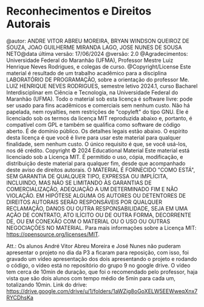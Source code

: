 # Reconhecimentos e Direitos Autorais

@autor: ANDRE VITOR ABREU MOREIRA, BRYAN WINDSON QUEIROZ DE SOUZA, JOAO GUILHERME MIRANDA LAGO, JOSE NUNES DE SOUSA NETO@data última versão: 17/06/2024 @versão: 2.0 @Agradecimentos: Universidade Federal do Maranhão (UFMA), Professor Mestre Luiz Henrique Neves Rodrigues, e colegas de curso. @Copyright/License Este material é resultado de um trabalho acadêmico para a disciplina LABORATÓRIO DE PROGRAMAÇÃO, sobre a orientação do professor Me. LUIZ HENRIQUE NEVES RODRIGUES, semestre letivo 2024.1, curso Bacharel Interdisciplinar em Ciência e Tecnologia, na Universidade Federal do Maranhão (UFMA). Todo o material sob esta licença é software livre: pode ser usado para fins acadêmicos e comerciais sem nenhum custo. Não há papelada, nem royalties, nem restrições de "copyleft" do tipo GNU. Ele é licenciado sob os termos da licença MIT reproduzida abaixo e, portanto, é compatível com GPL e também se qualifica como software de código aberto. É de domínio público. Os detalhes legais estão abaixo. O espírito desta licença é que você é livre para usar este material para qualquer finalidade, sem nenhum custo. O único requisito é que, se você usá-los, nos dê crédito. Copyright © 2024 Educational Material Este material está licenciado sob a Licença MIT. É permitido o uso, cópia, modificação, e distribuição deste material para qualquer fim, desde que acompanhado deste aviso de direitos autorais. O MATERIAL É FORNECIDO "COMO ESTÁ", SEM GARANTIA DE QUALQUER TIPO, EXPRESSA OU IMPLÍCITA, INCLUINDO, MAS NÃO SE LIMITANDO ÀS GARANTIAS DE COMERCIALIZAÇÃO, ADEQUAÇÃO A UM DETERMINADO FIM E NÃO VIOLAÇÃO. EM HIPÓTESE ALGUMA OS AUTORES OU DETENTORES DE DIREITOS AUTORAIS SERÃO RESPONSÁVEIS POR QUALQUER RECLAMAÇÃO, DANOS OU OUTRA RESPONSABILIDADE, SEJA EM UMA AÇÃO DE CONTRATO, ATO ILÍCITO OU DE OUTRA FORMA, DECORRENTE DE, OU EM CONEXÃO COM O MATERIAL OU O USO OU OUTRAS NEGOCIAÇÕES NO MATERIAL. Para mais informações sobre a Licença MIT: https://opensource.org/licenses/MIT.

Att.: Os alunos André Vitor Abreu Moreira e José Nunes não puderam apresentar o projeto no dia da P3 a ficaram para reposição, com isso, foi gravado um vídeo apresentação dos dois apresentando o projeto e rodando o código, o vídeo está no repositório do grupo 9 no google drive. O vídeo tem cerca de 10min de duração, que foi o recomendado pelo professor, haja vista que são dois alunos com tempo médio de 5min para cada um, totalizando 10min.
Link do drive: https://drive.google.com/drive/u/1/folders/1aWZjg8oGoXELW5EEWweqXnx7RYCDhsKa
